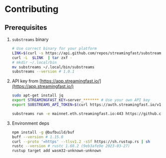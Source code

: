# Contributing

## Prerequisites

1. `substreams` binary

    ```bash
    # Use correct binary for your platform
    LINK=$(curl -s https://api.github.com/repos/streamingfast/substreams/releases/latest | awk '/download.url.*linux/ {print $2}' | sed 's/"//g')
    curl -L  $LINK  | tar zxf -
    # mkdir ~/.local/bin 
    mv substreams ~/.local/bin/substreams
    substreams --version # 1.0.1
    ```

2. API key from [https://app.streamingfast.io/](https://app.streamingfast.io/)

    ```bash
    sudo apt-get install jq
    export STREAMINGFAST_KEY=server_******* # Use your own API key
    export SUBSTREAMS_API_TOKEN=$(curl https://auth.streamingfast.io/v1/auth/issue -s --data-binary '{"api_key":"'$STREAMINGFAST_KEY'"}' | jq -r .token)
    ```

    ```bash
    substreams run -e mainnet.eth.streamingfast.io:443 https://github.com/streamingfast/substreams-ethereum-quickstart/releases/download/1.0.0/substreams-ethereum-quickstart-v1.0.0.spkg map_block --start-block 12292922 --stop-block +1
    ```

3. Environment deps

    ```bash
    npm install -g @bufbuild/buf
    buff --version # 1.15.0
    curl --proto '=https' --tlsv1.2 -sSf https://sh.rustup.rs | sh
    rustc --version # rustc 1.68.2 (9eb3afe9e 2023-03-27)
    rustup target add wasm32-unknown-unknown
    ```
